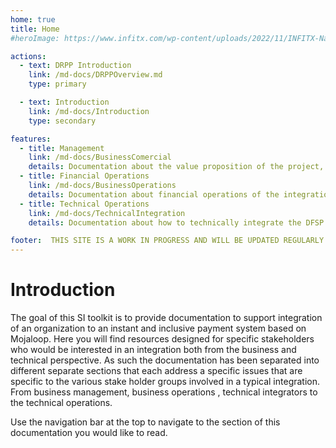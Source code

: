 ```yaml
---
home: true
title: Home
#heroImage: https://www.infitx.com/wp-content/uploads/2022/11/INFITX-Name-and-Text-Cropped--1024x344.png

actions:
  - text: DRPP Introduction
    link: /md-docs/DRPPOverview.md
    type: primary

  - text: Introduction
    link: /md-docs/Introduction
    type: secondary

features:
  - title: Management
    link: /md-docs/BusinessComercial
    details: Documentation about the value proposition of the project, the commercial viability of the integration. The intended audience is the business leadership responsible for strategic and commercial decisions. 
  - title: Financial Operations
    link: /md-docs/BusinessOperations
    details: Documentation about financial operations of the integration. The target audience is DFSP staff who are focused on how the integration will work from an accounting point of view. They will be interested in the accounting schema, integration rules, settlement and fees implementation. 
  - title: Technical Operations
    link: /md-docs/TechnicalIntegration
    details: Documentation about how to technically integrate the DFSP by implementing a core connection to the DFSP sandbox and also how to prepare for production. This documentation has information to be used by developers.

footer:  THIS SITE IS A WORK IN PROGRESS AND WILL BE UPDATED REGULARLY
---
```

# Introduction
The goal of this SI toolkit is to provide documentation to support integration of an organization to an instant and inclusive payment system based on Mojaloop. Here you will find resources designed for specific stakeholders who would be interested in an integration both from the business and technical perspective. As such the documentation has been separated into different separate sections that each address a specific issues that are specific to the various stake holder groups involved in a typical integration. From business management, business operations , technical integrators to the technical operations.

Use the navigation bar at the top to navigate to the section of this documentation you would like to read.


[default-theme-home]: https://www.infitx.com/wp-content/uploads/2022/11/cropped-INFITX-Icon-White-Cropped-270x270.png#home-page
